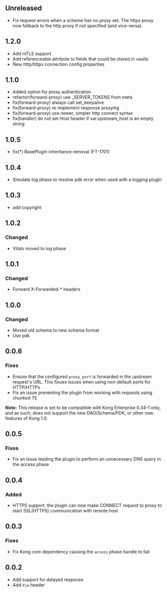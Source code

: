 ## Unreleased

* Fix request errors when a scheme has no proxy set.
  The https proxy now fallback to the http proxy if
  not specified (and vice-versa).

## 1.2.0

* Add mTLS support
* Add referenceable attribute to fields that could be stored in vaults
* New http/https connection config properties

## 1.1.0

* Added option for proxy authentication
* refactor(forward-proxy) use _SERVER_TOKENS from meta
* fix(forward-proxy) always call set_keepalive
* fix(forward-proxy) re-implement response proxying
* fix(forward-proxy) use newer, simpler http connect syntax
* fix(handler) do not set Host header if var.upstream_host is an empty string

## 1.0.5

* fix(*) BasePlugin inheritance removal (FT-1701)

## 1.0.4

* Simulate log phase to resolve pdk error when used with a logging plugin

## 1.0.3

* add copyright

## 1.0.2

### Changed

* Vitals moved to log phase

## 1.0.1

### Changed

* Forward X-Forwarded-* headers

## 1.0.0

### Changed

* Moved old schema to new schema format
* Use pdk

## 0.0.6

### Fixes

* Ensure that the configured `proxy_port` is forwarded in the upstream
  request's URL. This fixues issues when using non-default ports for
  HTTP/HTTPs
* Fix an issue preventing the plugin from working with requests using chunked
  TE

**Note:** This release is set to be compatible with Kong Enterprise 0.34-1
only, and as such, does not support the new DAO/Schema/PDK, or other new
features of Kong 1.0.

## 0.0.5

### Fixes

* Fix an issue leading the plugin to perform an unnecessary DNS query in the access phase

## 0.0.4

### Added

* HTTPS support: the plugin can now make CONNECT request to proxy
to start SSL(HTTPS) communication with remote host

## 0.0.3

### Fixes

* Fix Kong core dependency causing the `access` phase handle to fail

## 0.0.2

* Add support for delayed response
* Add `Via` header
